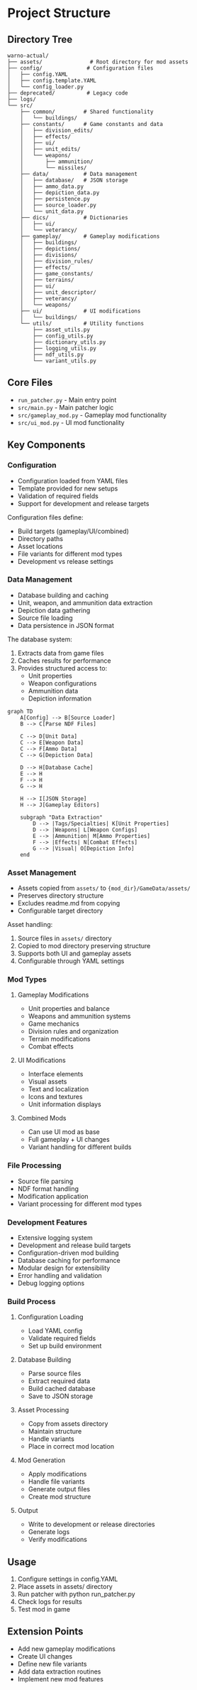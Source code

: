 # Project Structure

## Directory Tree
```
warno-actual/
├── assets/               # Root directory for mod assets
├── config/              # Configuration files
│   ├── config.YAML
│   ├── config.template.YAML
│   └── config_loader.py
├── deprecated/          # Legacy code
├── logs/               
└── src/
    ├── common/         # Shared functionality
    │   └── buildings/
    ├── constants/      # Game constants and data
    │   ├── division_edits/
    │   ├── effects/
    │   ├── ui/
    │   ├── unit_edits/
    │   └── weapons/
    │       ├── ammunition/
    │       └── missiles/
    ├── data/           # Data management
    │   ├── database/   # JSON storage
    │   ├── ammo_data.py
    │   ├── depiction_data.py
    │   ├── persistence.py
    │   ├── source_loader.py
    │   └── unit_data.py
    ├── dics/           # Dictionaries
    │   ├── ui/
    │   └── veterancy/
    ├── gameplay/       # Gameplay modifications
    │   ├── buildings/
    │   ├── depictions/
    │   ├── divisions/
    │   ├── division_rules/
    │   ├── effects/
    │   ├── game_constants/
    │   ├── terrains/
    │   ├── ui/
    │   ├── unit_descriptor/
    │   ├── veterancy/
    │   └── weapons/
    ├── ui/             # UI modifications
    │   └── buildings/
    └── utils/          # Utility functions
        ├── asset_utils.py
        ├── config_utils.py
        ├── dictionary_utils.py
        ├── logging_utils.py
        ├── ndf_utils.py
        └── variant_utils.py
```

## Core Files
- `run_patcher.py` - Main entry point
- `src/main.py` - Main patcher logic
- `src/gameplay_mod.py` - Gameplay mod functionality
- `src/ui_mod.py` - UI mod functionality

## Key Components

### Configuration
- Configuration loaded from YAML files
- Template provided for new setups
- Validation of required fields
- Support for development and release targets

Configuration files define:
- Build targets (gameplay/UI/combined)
- Directory paths
- Asset locations
- File variants for different mod types
- Development vs release settings

### Data Management
- Database building and caching
- Unit, weapon, and ammunition data extraction
- Depiction data gathering
- Source file loading
- Data persistence in JSON format

The database system:
1. Extracts data from game files
2. Caches results for performance
3. Provides structured access to:
   - Unit properties
   - Weapon configurations
   - Ammunition data
   - Depiction information

```mermaid
graph TD
    A[Config] --> B[Source Loader]
    B --> C[Parse NDF Files]
    
    C --> D[Unit Data]
    C --> E[Weapon Data]
    C --> F[Ammo Data]
    C --> G[Depiction Data]
    
    D --> H[Database Cache]
    E --> H
    F --> H
    G --> H
    
    H --> I[JSON Storage]
    H --> J[Gameplay Editors]
    
    subgraph "Data Extraction"
        D --> |Tags/Specialties| K[Unit Properties]
        D --> |Weapons| L[Weapon Configs]
        E --> |Ammunition| M[Ammo Properties]
        F --> |Effects| N[Combat Effects]
        G --> |Visual| O[Depiction Info]
    end
```

### Asset Management
- Assets copied from `assets/` to `{mod_dir}/GameData/assets/`
- Preserves directory structure
- Excludes readme.md from copying
- Configurable target directory

Asset handling:
1. Source files in `assets/` directory
2. Copied to mod directory preserving structure
3. Supports both UI and gameplay assets
4. Configurable through YAML settings

### Mod Types

1. Gameplay Modifications
   - Unit properties and balance
   - Weapons and ammunition systems
   - Game mechanics
   - Division rules and organization
   - Terrain modifications
   - Combat effects

2. UI Modifications
   - Interface elements
   - Visual assets
   - Text and localization
   - Icons and textures
   - Unit information displays

3. Combined Mods
   - Can use UI mod as base
   - Full gameplay + UI changes
   - Variant handling for different builds

### File Processing
- Source file parsing
- NDF format handling
- Modification application
- Variant processing for different mod types

### Development Features
- Extensive logging system
- Development and release build targets
- Configuration-driven mod building
- Database caching for performance
- Modular design for extensibility
- Error handling and validation
- Debug logging options

### Build Process
1. Configuration Loading
   - Load YAML config
   - Validate required fields
   - Set up build environment

2. Database Building
   - Parse source files
   - Extract required data
   - Build cached database
   - Save to JSON storage

3. Asset Processing
   - Copy from assets directory
   - Maintain structure
   - Handle variants
   - Place in correct mod location

4. Mod Generation
   - Apply modifications
   - Handle file variants
   - Generate output files
   - Create mod structure

5. Output
   - Write to development or release directories
   - Generate logs
   - Verify modifications

## Usage
1. Configure settings in config.YAML
2. Place assets in assets/ directory
3. Run patcher with python run_patcher.py
4. Check logs for results
5. Test mod in game

## Extension Points
- Add new gameplay modifications
- Create UI changes
- Define new file variants
- Add data extraction routines
- Implement new mod features 